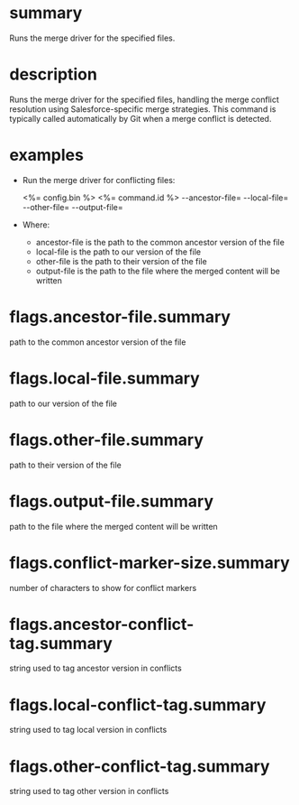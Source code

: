 # summary

Runs the merge driver for the specified files.

# description

Runs the merge driver for the specified files, handling the merge conflict resolution using Salesforce-specific merge strategies. This command is typically called automatically by Git when a merge conflict is detected.

# examples

- Run the merge driver for conflicting files:

  <%= config.bin %> <%= command.id %> --ancestor-file=<value> --local-file=<value> --other-file=<value> --output-file=<value>

- Where:
  - ancestor-file is the path to the common ancestor version of the file
  - local-file is the path to our version of the file
  - other-file is the path to their version of the file
  - output-file is the path to the file where the merged content will be written

# flags.ancestor-file.summary

path to the common ancestor version of the file

# flags.local-file.summary

path to our version of the file

# flags.other-file.summary

path to their version of the file

# flags.output-file.summary

path to the file where the merged content will be written

# flags.conflict-marker-size.summary
number of characters to show for conflict markers

# flags.ancestor-conflict-tag.summary
string used to tag ancestor version in conflicts

# flags.local-conflict-tag.summary
string used to tag local version in conflicts

# flags.other-conflict-tag.summary
string used to tag other version in conflicts
